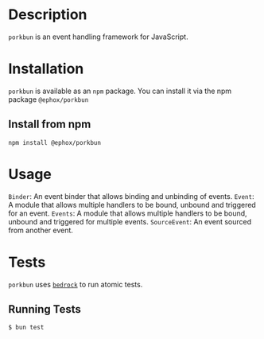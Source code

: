 # Description
`porkbun` is an event handling framework for JavaScript.
# Installation
`porkbun` is available as an `npm` package.  You can install it via the npm package `@ephox/porkbun`
## Install from npm
`npm install @ephox/porkbun`

# Usage
`Binder`: An event binder that allows binding and unbinding of events.
`Event`: A module that allows multiple handlers to be bound, unbound and triggered for an event.
`Events`: A module that allows multiple handlers to be bound, unbound and triggered for multiple events.
`SourceEvent`: An event sourced from another event.
# Tests
`porkbun` uses [`bedrock`](https://www.npmjs.com/package/@ephox/bedrock) to run atomic tests.
## Running Tests
`$ bun test`
